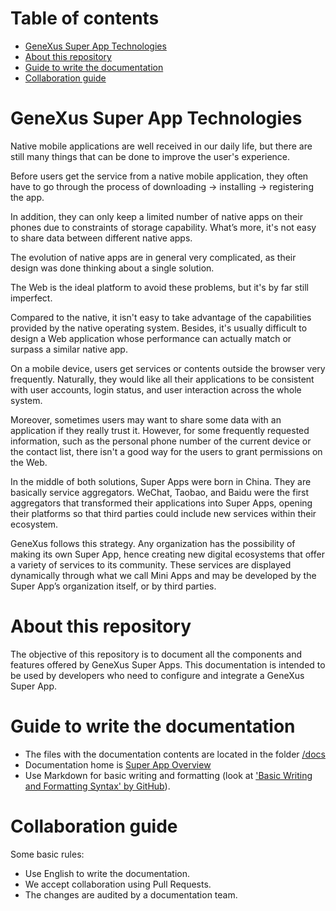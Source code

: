 Table of contents
=================

* [GeneXus Super App Technologies](#genexus-super-app-technologies)
* [About this repository](#about-this-repository)
* [Guide to write the documentation](#guide-to-write-the-documentation)
* [Collaboration guide](#collaboration-guide)

# GeneXus Super App Technologies

Native mobile applications are well received in our daily life, but there are still many things that can be done to improve the user's experience.

Before users get the service from a native mobile application, they often have to go through the process of downloading → installing → registering the app. 

In addition, they can only keep a limited number of native apps on their phones due to constraints of storage capability.  What’s more, it's not easy to share data between different native apps.

The evolution of native apps are in general very complicated, as their design was done thinking about a single solution.

The Web is the ideal platform to avoid these problems, but it's by far still imperfect.

Compared to the native, it isn't easy to take advantage of the capabilities provided by the native operating system. Besides, it's usually difficult to design a Web application whose performance can actually match or surpass a similar native app.

On a mobile device, users get services or contents outside the browser very frequently. Naturally, they would like all their applications to be consistent with user accounts, login status, and user interaction across the whole system.

Moreover, sometimes users may want to share some data with an application if they really trust it. However, for some frequently requested information, such as the personal phone number of the current device or the contact list, there isn't a good way for the users to grant permissions on the Web.

In the middle of both solutions, Super Apps were born in China. They are basically service aggregators. WeChat, Taobao, and Baidu were the first aggregators that transformed their applications into Super Apps, opening their platforms so that third parties could include new services within their ecosystem.

GeneXus follows this strategy. Any organization has the possibility of making its own Super App, hence creating new digital ecosystems that offer a variety of services to its community. These services are displayed dynamically through what we call Mini Apps and may be developed by the Super App’s organization itself, or by third parties.

# About this repository 

The objective of this repository is to document all the components and features offered by GeneXus Super Apps.
This documentation is intended to be used by developers who need to configure and integrate a GeneXus Super App.

# Guide to write the documentation

- The files with the documentation contents are located in the folder [/docs](/docs)
- Documentation home is [Super App Overview](/docs/SuperAppOverview.md)
- Use Markdown for basic writing and formatting (look at ['Basic Writing and Formatting Syntax' by GitHub](https://docs.github.com/en/get-started/writing-on-github/getting-started-with-writing-and-formatting-on-github/basic-writing-and-formatting-syntax)).

# Collaboration guide

Some basic rules:
- Use English to write the documentation.
- We accept collaboration using Pull Requests.
- The changes are audited by a documentation team.
